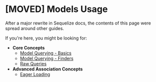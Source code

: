 # \[MOVED\] Models Usage

After a major rewrite in Sequelize docs, the contents of this page were spread around other guides.

If you're here, you might be looking for:

* **Core Concepts**
  * [Model Querying - Basics](model-querying-basics.html)
  * [Model Querying - Finders](model-querying-finders.html)
  * [Raw Queries](raw-queries.html)
* **Advanced Association Concepts**
  * [Eager Loading](eager-loading.html)